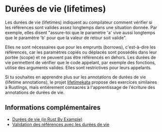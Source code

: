# Durées de vie (lifetimes)

Les durées de vie (lifetimes) indiquent au compilateur comment vérifier si les références sont valides assez longtemps dans une situation donnée. Par exemple, elles disent "assure-toi que le paramètre 'a' vive aussi longtemps que le paramètre 'b' pour que la valeur de retour soit valide".

Elles ne sont nécessaires que pour les emprunts (borrows), c'est-à-dire les références, car les paramètres copiés ou déplacés sont possédés dans leur portée (scope) et ne peuvent pas être référencés en dehors. Les durées de vie permettent de vérifier que le code appelant, par exemple des fonctions, utilise des arguments valides. Elles sont restrictives pour leurs appelants.

Si tu souhaites en apprendre plus sur les annotations de durées de vie (lifetime annotations), le projet [lifetimekata](https://tfpk.github.io/lifetimekata/) propose des exercices similaires à Rustlings, mais entièrement consacrés à l'apprentissage de l'écriture des annotations de durées de vie.

## Informations complémentaires

- [Durées de vie (in Rust By Example)](https://doc.rust-lang.org/stable/rust-by-example/scope/lifetime.html)
- [Validation des références avec les durées de vie](https://jimskapt.github.io/rust-book-fr/ch10-03-lifetime-syntax.html)
